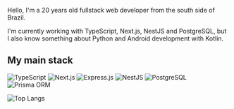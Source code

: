 Hello, I'm a 20 years old fullstack web developer from the south side of Brazil.

I'm currently working with TypeScript, Next.js, NestJS and PostgreSQL, but I also know something about Python and Android development with Kotlin.

## My main stack
![TypeScript](https://img.shields.io/badge/TypeScript-3178C6?style=flat&logo=typescript&logoColor=white)
![Next.js](https://img.shields.io/badge/Next.js-000000?style=flat&logo=nextdotjs&logoColor=white)
![Express.js](https://img.shields.io/badge/Express.js-000000?style=flat&logo=express&logoColor=white)
![NestJS](https://img.shields.io/badge/NestJS-E0234E?style=flat&logo=nestjs&logoColor=white)
![PostgreSQL](https://img.shields.io/badge/PostgreSQL-4169E1?style=flat&logo=postgresql&logoColor=white)
![Prisma ORM](https://img.shields.io/badge/Prisma-000000?style=flat&logo=prisma&logoColor=white)

![Top Langs](https://github-readme-stats.vercel.app/api/top-langs/?username=isTrick&layout=compact)
